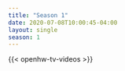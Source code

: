 ```yaml
---
title: "Season 1"
date: 2020-07-08T10:00:45-04:00
layout: single
season: 1
---
```


{{< openhw-tv-videos >}}